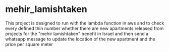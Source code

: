 # mehir_lamishtaken
This project is designed to run with the lambda function in aws and to check every defined thin number whether there are new apartments released from projects for the "mehir lamishtaken" benefit in Israel and then send a whatsapp message to update the location of the new apartment and the price per square meter
